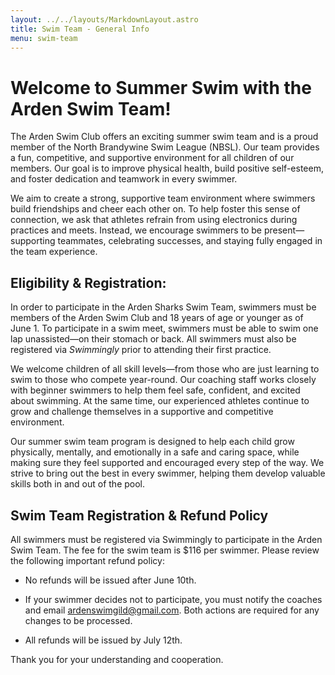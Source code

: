 ```yaml
---
layout: ../../layouts/MarkdownLayout.astro
title: Swim Team - General Info
menu: swim-team
---
```


# Welcome to Summer Swim with the Arden Swim Team\!

The Arden Swim Club offers an exciting summer swim team and is a proud member of the North Brandywine Swim League (NBSL). Our team provides a fun, competitive, and supportive environment for all children of our members. Our goal is to improve physical health, build positive self-esteem, and foster dedication and teamwork in every swimmer.

We aim to create a strong, supportive team environment where swimmers build friendships and cheer each other on. To help foster this sense of connection, we ask that athletes refrain from using electronics during practices and meets. Instead, we encourage swimmers to be present—supporting teammates, celebrating successes, and staying fully engaged in the team experience.

## Eligibility & Registration:

In order to participate in the Arden Sharks Swim Team, swimmers must be members of the Arden Swim Club and 18 years of age or younger as of June 1\. To participate in a swim meet, swimmers must be able to swim one lap unassisted—on their stomach or back. All swimmers must also be registered via *Swimmingly* prior to attending their first practice.

We welcome children of all skill levels—from those who are just learning to swim to those who compete year-round. Our coaching staff works closely with beginner swimmers to help them feel safe, confident, and excited about swimming. At the same time, our experienced athletes continue to grow and challenge themselves in a supportive and competitive environment.

Our summer swim team program is designed to help each child grow physically, mentally, and emotionally in a safe and caring space, while making sure they feel supported and encouraged every step of the way. We strive to bring out the best in every swimmer, helping them develop valuable skills both in and out of the pool.

## Swim Team Registration & Refund Policy

All swimmers must be registered via Swimmingly to participate in the Arden Swim Team. The fee for the swim team is $116 per swimmer. Please review the following important refund policy:

* No refunds will be issued after June 10th.

* If your swimmer decides not to participate, you must notify the coaches and email ardenswimgild@gmail.com. Both actions are required for any changes to be processed.

* All refunds will be issued by July 12th.

Thank you for your understanding and cooperation.